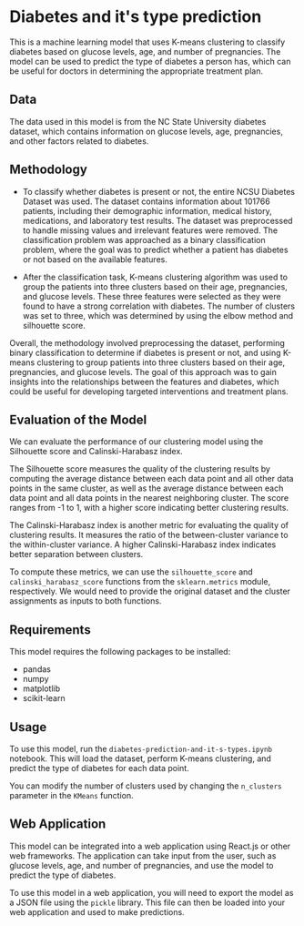 # Diabetes and it's type prediction

This is a machine learning model that uses K-means clustering to classify diabetes based on glucose levels, age, and number of pregnancies. The model can be used to predict the type of diabetes a person has, which can be useful for doctors in determining the appropriate treatment plan.

## Data

The data used in this model is from the NC State University diabetes dataset, which contains information on glucose levels, age, pregnancies, and other factors related to diabetes.

## Methodology

* To classify whether diabetes is present or not, the entire NCSU Diabetes Dataset was used. The dataset contains information about 101766 patients, including their demographic information, medical history, medications, and laboratory test results. The dataset was preprocessed to handle missing values and irrelevant features were removed. The classification problem was approached as a binary classification problem, where the goal was to predict whether a patient has diabetes or not based on the available features.

* After the classification task, K-means clustering algorithm was used to group the patients into three clusters based on their age, pregnancies, and glucose levels. These three features were selected as they were found to have a strong correlation with diabetes. The number of clusters was set to three, which was determined by using the elbow method and silhouette score.

Overall, the methodology involved preprocessing the dataset, performing binary classification to determine if diabetes is present or not, and using K-means clustering to group patients into three clusters based on their age, pregnancies, and glucose levels. The goal of this approach was to gain insights into the relationships between the features and diabetes, which could be useful for developing targeted interventions and treatment plans.

## Evaluation of the Model

We can evaluate the performance of our clustering model using the Silhouette score and Calinski-Harabasz index.

The Silhouette score measures the quality of the clustering results by computing the average distance between each data point and all other data points in the same cluster, as well as the average distance between each data point and all data points in the nearest neighboring cluster. The score ranges from -1 to 1, with a higher score indicating better clustering results.

The Calinski-Harabasz index is another metric for evaluating the quality of clustering results. It measures the ratio of the between-cluster variance to the within-cluster variance. A higher Calinski-Harabasz index indicates better separation between clusters.

To compute these metrics, we can use the ```silhouette_score``` and ```calinski_harabasz_score``` functions from the ```sklearn.metrics``` module, respectively. We would need to provide the original dataset and the cluster assignments as inputs to both functions.

## Requirements

This model requires the following packages to be installed:
* pandas
* numpy
* matplotlib
* scikit-learn

## Usage

To use this model, run the ```diabetes-prediction-and-it-s-types.ipynb``` notebook. This will load the dataset, perform K-means clustering, and predict the type of diabetes for each data point.

You can modify the number of clusters used by changing the ```n_clusters``` parameter in the ```KMeans``` function.

## Web Application

This model can be integrated into a web application using React.js or other web frameworks. The application can take input from the user, such as glucose levels, age, and number of pregnancies, and use the model to predict the type of diabetes.

To use this model in a web application, you will need to export the model as a JSON file using the ```pickle``` library. This file can then be loaded into your web application and used to make predictions.

